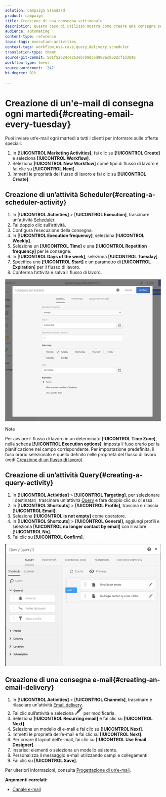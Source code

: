 ```yaml
---
solution: Campaign Standard
product: campaign
title: Creazione di una consegna settimanale
description: Questo caso di utilizzo mostra come creare una consegna settimanale.
audience: automating
content-type: reference
topic-tags: execution-activities
context-tags: workflow,use-case,query,delivery,scheduler
translation-type: tm+mt
source-git-commit: 501f52624ce253eb7b0d36d908ac8502cf1d3b48
workflow-type: tm+mt
source-wordcount: '242'
ht-degree: 81%

---
```



# Creazione di un&#39;e-mail di consegna ogni martedì{#creating-email-every-tuesday}

Puoi inviare un’e-mail ogni martedì a tutti i clienti per informare sulle offerte speciali.

1. In **[!UICONTROL Marketing Activities]**, fai clic su **[!UICONTROL Create]** e seleziona **[!UICONTROL Workflow]**.
1. Seleziona **[!UICONTROL New Workflow]** come tipo di flusso di lavoro e fai clic su **[!UICONTROL Next]**.
1. Immetti le proprietà del flusso di lavoro e fai clic su **[!UICONTROL Create]**.

## Creazione di un’attività Scheduler{#creating-a-scheduler-activity}

1. In **[!UICONTROL Activities]** > **[!UICONTROL Execution]**, trascinare un&#39;attività [Scheduler](../../automating/using/scheduler.md).
1. Fai doppio clic sull’attività.
1. Configura l’esecuzione della consegna.
1. In **[!UICONTROL Execution frequency]**, seleziona **[!UICONTROL Weekly]**.
1. Seleziona un **[!UICONTROL Time]** e una **[!UICONTROL Repetition frequency]** per le consegne.
1. In **[!UICONTROL Days of the week]**, seleziona **[!UICONTROL Tuesday]**.
1. Specifica uno **[!UICONTROL Start]** e un parametro di **[!UICONTROL Expiration]** per il flusso di lavoro.
1. Conferma l’attività e salva il flusso di lavoro.

![](assets/scheduler_properties.png)

>[!NOTE]
>
>Per avviare il flusso di lavoro in un determinato **[!UICONTROL Time Zone]**, nella scheda **[!UICONTROL Execution options]**, imposta il fuso orario per la pianificazione nel campo corrispondente. Per impostazione predefinita, il fuso orario selezionato è quello definito nelle proprietà del flusso di lavoro (vedi [Creazione di un flusso di lavoro](../../automating/using/building-a-workflow.md)).

## Creazione di un’attività Query{#creating-a-query-activity}

1. In **[!UICONTROL Activities]** > **[!UICONTROL Targeting]**, per selezionare i destinatari, trascinare un&#39;attività [Query](../../automating/using/query.md) e fare doppio clic su di essa.
1. In **[!UICONTROL Shortcuts]** > **[!UICONTROL Profile]**, trascina e rilascia **[!UICONTROL Email]**.
1. Seleziona **[!UICONTROL is not empty]** come operatore.
1. In **[!UICONTROL Shortcuts]** > **[!UICONTROL General]**, aggiungi profili e seleziona **[!UICONTROL no longer contact by email]** con il valore **[!UICONTROL No]**.
1. Fai clic su **[!UICONTROL Confirm]**.

![](assets/wf-complement-query.png)

## Creazione di una consegna e-mail{#creating-an-email-delivery}

1. In **[!UICONTROL Activities]** > **[!UICONTROL Channels]**, trascinare e rilasciare un&#39;attività [Email delivery](../../automating/using/email-delivery.md).
1. Fai clic sull’attività e seleziona ![](assets/edit_darkgrey-24px.png) per modificarla.
1. Seleziona **[!UICONTROL Recurring email]** e fai clic su **[!UICONTROL Next]**.
1. Seleziona un modello di e-mail e fai clic su **[!UICONTROL Next]**.
1. Immetti le proprietà dell’e-mail e fai clic su **[!UICONTROL Next]**.
1. Per creare il layout dell’e-mail, fai clic su **[!UICONTROL Use Email Designer]**.
1. Inserisci elementi o seleziona un modello esistente.
1. Personalizza il messaggio e-mail utilizzando campi e collegamenti.
1. Fai clic su **[!UICONTROL Save]**.

Per ulteriori informazioni, consulta [Progettazione di un’e-mail](../../designing/using/designing-from-scratch.md#designing-an-email-content-from-scratch).

**Argomenti correlati:**

* [Canale e-mail](../../channels/using/creating-an-email.md)
